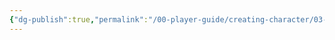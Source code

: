 ```yaml
---
{"dg-publish":true,"permalink":"/00-player-guide/creating-character/03-magic-and-faith/","title":"Magic & Faith","tags":["CharacterCreation","Primer"],"noteIcon":"1"}
---
```


